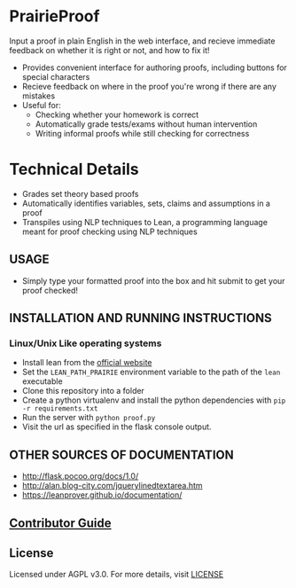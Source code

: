 # PrairieProof

Input a proof in plain English in the web interface, and recieve immediate feedback on whether it is right or not, and how to fix it!
  * Provides convenient interface for authoring proofs, including buttons for special characters
  * Recieve feedback on where in the proof you're wrong if there are any mistakes
  * Useful for: 
    - Checking whether your homework is correct
    - Automatically grade tests/exams without human intervention
    - Writing informal proofs while still checking for correctness
  
  
# Technical Details
  * Grades set theory based proofs
  * Automatically identifies variables, sets, claims and assumptions in a proof
  * Transpiles using NLP techniques to Lean, a programming language meant for proof checking using NLP techniques 

## USAGE
  * Simply type your formatted proof into the box and hit submit to get your proof checked!
  
## INSTALLATION AND RUNNING INSTRUCTIONS
### Linux/Unix Like operating systems
   * Install lean from the [official website](https://leanprover.github.io/download/)
   * Set the `LEAN_PATH_PRAIRIE` environment variable to the path of the `lean` executable
   * Clone this repository into a folder
   * Create a python virtualenv and install the python dependencies with `pip -r requirements.txt`
   * Run the server with `python proof.py`
   * Visit the url as specified in the flask console output.

## OTHER SOURCES OF DOCUMENTATION
  * http://flask.pocoo.org/docs/1.0/
  * http://alan.blog-city.com/jquerylinedtextarea.htm
  * https://leanprover.github.io/documentation/
  
## [Contributor Guide](CONTRIBUTING.md)

## License 
Licensed under AGPL v3.0. For more details, visit [LICENSE](LICENSE)
